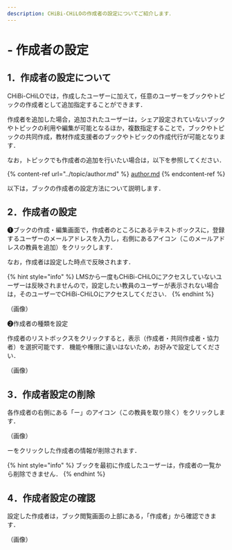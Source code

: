 ```yaml
---
description: CHiBi-CHiLOの作成者の設定についてご紹介します．
---
```


# - 作成者の設定

## 1．作成者の設定について

CHiBi-CHiLOでは，作成したユーザーに加えて，任意のユーザーをブックやトピックの作成者として追加指定することができます．

作成者を追加した場合，追加されたユーザーは，シェア設定されていないブックやトピックの利用や編集が可能となるほか，複数指定することで，ブックやトピックの共同作成，教材作成支援者のブックやトピックの作成代行が可能となります．

なお，トピックでも作成者の追加を行いたい場合は，以下を参照してください．

{% content-ref url="../topic/author.md" %}
[author.md](../topic/author.md)
{% endcontent-ref %}

以下は，ブックの作成者の設定方法について説明します．

## 2．作成者の設定

❶ブックの作成・編集画面で，作成者のところにあるテキストボックスに，登録するユーザーのメールアドレスを入力し，右側にあるアイコン（このメールアドレスの教員を追加）をクリックします．

なお，作成者は設定した時点で反映されます．

{% hint style="info" %}
LMSから一度もCHiBi-CHiLOにアクセスしていないユーザーは反映されませんので，設定したい教員のユーザーが表示されない場合は，そのユーザーでCHiBi-CHiLOにアクセスしてください．
{% endhint %}

（画像）

❷作成者の種類を設定

作成者のリストボックスをクリックすると，表示（作成者・共同作成者・協力者）を選択可能です． 機能や権限に違いはないため，お好みで設定してください．

（画像）

## 3．作成者設定の削除

各作成者の右側にある「ー」のアイコン（この教員を取り除く）をクリックします．

（画像）

ーをクリックした作成者の情報が削除されます．

{% hint style="info" %}
ブックを最初に作成したユーザーは，作成者の一覧から削除できません．
{% endhint %}

## 4．作成者設定の確認

設定した作成者は，ブック閲覧画面の上部にある，「作成者」から確認できます．

（画像）

